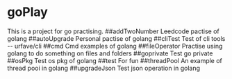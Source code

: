 # goPlay
This is a project for go practising.
##addTwoNumber
Leedcode pactise of golang
##autoUpgrade
Personal pactise of golang
##cliTest
Test of cli tools -- urfave/cli
##cmd
Cmd examples of golang
##fileOperator
Practise using golang to do something on files and folders
##goprivate
Test go private 
##osPkg
Test os pkg of golang
##test
For fun
##threadPool
An example of thread pooi in golang
##upgradeJson
Test json operation in golang
